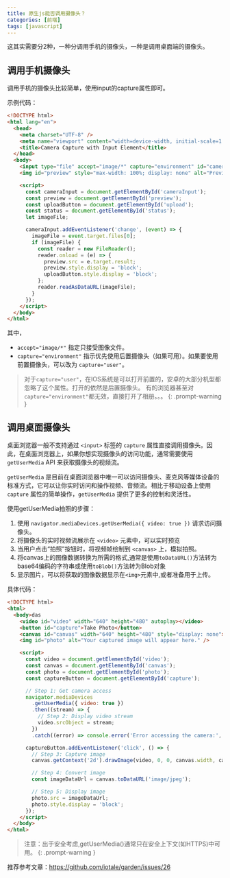 ```yaml
---
title: 原生js能否调用摄像头？
categories: [前端]
tags: [javascript]
---
```


这其实需要分2种，一种分调用手机的摄像头，一种是调用桌面端的摄像头。

## 调用手机摄像头

调用手机的摄像头比较简单，使用input的capture属性即可。

示例代码：

```html
<!DOCTYPE html>
<html lang="en">
  <head>
    <meta charset="UTF-8" />
    <meta name="viewport" content="width=device-width, initial-scale=1.0" />
    <title>Camera Capture with Input Element</title>
  </head>
  <body>
    <input type="file" accept="image/*" capture="environment" id="cameraInput" />
    <img id="preview" style="max-width: 100%; display: none" alt="Preview of captured image" />

    <script>
      const cameraInput = document.getElementById('cameraInput');
      const preview = document.getElementById('preview');
      const uploadButton = document.getElementById('upload');
      const status = document.getElementById('status');
      let imageFile;

      cameraInput.addEventListener('change', (event) => {
        imageFile = event.target.files[0];
        if (imageFile) {
          const reader = new FileReader();
          reader.onload = (e) => {
            preview.src = e.target.result;
            preview.style.display = 'block';
            uploadButton.style.display = 'block';
          };
          reader.readAsDataURL(imageFile);
        }
      });
    </script>
  </body>
</html>

```

其中，

- `accept="image/*"` 指定只接受图像文件。
- `capture="environment"` 指示优先使用后置摄像头（如果可用）。如果要使用前置摄像头，可以改为 `capture="user"`。 

> 对于`capture="user"`，在IOS系统是可以打开前置的，安卓的大部分机型都忽略了这个属性。打开的依然是后置摄像头。
> 有的浏览器甚至对`capture="environment"`都无效，直接打开了相册。。。
{: .prompt-warning }


## 调用桌面摄像头


桌面浏览器一般不支持通过 `<input>` 标签的 `capture` 属性直接调用摄像头。因此，在桌面浏览器上，如果你想实现摄像头的访问功能，通常需要使用 `getUserMedia` API 来获取摄像头的视频流。

`getUserMedia` 是目前在桌面浏览器中唯一可以访问摄像头、麦克风等媒体设备的标准方式，它可以让你实时访问和操作视频、音频流。相比于移动设备上使用 `capture` 属性的简单操作，`getUserMedia` 提供了更多的控制和灵活性。

使用getUserMedia拍照的步骤：

1. 使用 `navigator.mediaDevices.getUserMedia({ video: true })` 请求访问摄像头。
2. 将摄像头的实时视频流展示在 `<video>` 元素中，可以实时预览
3. 当用户点击“拍照”按钮时，将视频帧绘制到 `<canvas>` 上，模拟拍照。
4. 将canvas上的图像数据转换为所需的格式,通常是使用`toDataURL()`方法转为base64编码的字符串或使用`toBlob()`方法转为Blob对象
5. 显示图片，可以将获取的图像数据显示在`<img>`元素中,或者准备用于上传。

具体代码：

```html
<!DOCTYPE html>
<html>
  <body>das
    <video id="video" width="640" height="480" autoplay></video>
    <button id="capture">Take Photo</button>
    <canvas id="canvas" width="640" height="480" style="display: none"></canvas>
    <img id="photo" alt="Your captured image will appear here." />

    <script>
      const video = document.getElementById('video');
      const canvas = document.getElementById('canvas');
      const photo = document.getElementById('photo');
      const captureButton = document.getElementById('capture');

      // Step 1: Get camera access
      navigator.mediaDevices
        .getUserMedia({ video: true })
        .then((stream) => {
          // Step 2: Display video stream
          video.srcObject = stream;
        })
        .catch((error) => console.error('Error accessing the camera:', error));

      captureButton.addEventListener('click', () => {
        // Step 3: Capture image
        canvas.getContext('2d').drawImage(video, 0, 0, canvas.width, canvas.height);

        // Step 4: Convert image
        const imageDataUrl = canvas.toDataURL('image/jpeg');

        // Step 5: Display image
        photo.src = imageDataUrl;
        photo.style.display = 'block';
      });
    </script>
  </body>
</html>

```

> 注意：出于安全考虑,getUserMedia()通常只在安全上下文(如HTTPS)中可用。
{: .prompt-warning }


推荐参考文章：https://github.com/iotale/garden/issues/26
